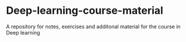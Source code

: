 # Deep-learning-course-material
A repository for notes, exercises and additonal material for the course in Deep learning
